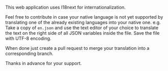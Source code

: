 This web application uses I18next for internationalization.

Feel free to contribute in case your native language is not yet supported by translating
one of the already existing languages into your native one. e.g. Take a copy of `en.json` and use
the text editor of your choice to translate the text on the right side of all JSON variables
inside the file. Save the file with UTF-8 encoding.

When done just create a pull request to merge your translation into a corresponding branch.

Thanks in advance for your support.
